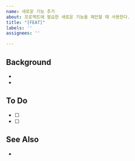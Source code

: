 ```yaml
---
name: 새로운 기능 추가
about: 프로젝트에 필요한 새로운 기능을 제안할 때 사용한다.
title: "[FEAT]"
labels: ''
assignees: ''

---
```


## Background
-
-

## To Do
- [ ]
- [ ]

## See Also
-

